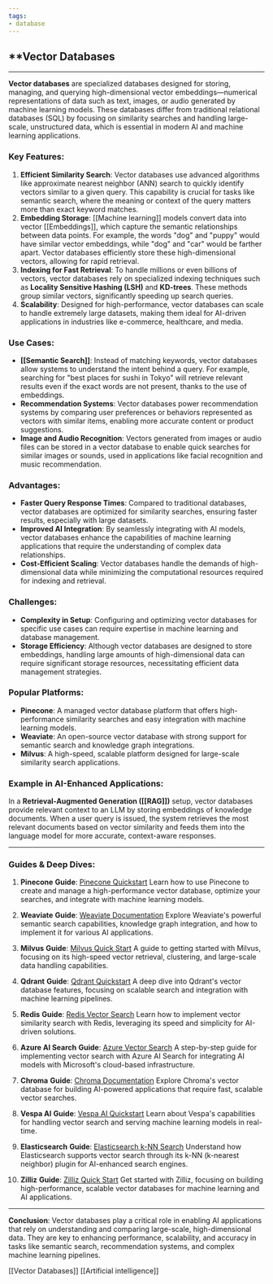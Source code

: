 ```yaml
---
tags:
- database
---
```


## **Vector Databases

---

**Vector databases** are specialized databases designed for storing, managing, and querying high-dimensional vector embeddings—numerical representations of data such as text, images, or audio generated by machine learning models. These databases differ from traditional relational databases (SQL) by focusing on similarity searches and handling large-scale, unstructured data, which is essential in modern AI and machine learning applications.

### **Key Features**:

1. **Efficient Similarity Search**: Vector databases use advanced algorithms like approximate nearest neighbor (ANN) search to quickly identify vectors similar to a given query. This capability is crucial for tasks like semantic search, where the meaning or context of the query matters more than exact keyword matches.
2. **Embedding Storage**: [[Machine learning]] models convert data into vector [[Embeddings]], which capture the semantic relationships between data points. For example, the words "dog" and "puppy" would have similar vector embeddings, while "dog" and "car" would be farther apart. Vector databases efficiently store these high-dimensional vectors, allowing for rapid retrieval.
3. **Indexing for Fast Retrieval**: To handle millions or even billions of vectors, vector databases rely on specialized indexing techniques such as **Locality Sensitive Hashing (LSH)** and **KD-trees**. These methods group similar vectors, significantly speeding up search queries.
4. **Scalability**: Designed for high-performance, vector databases can scale to handle extremely large datasets, making them ideal for AI-driven applications in industries like e-commerce, healthcare, and media.

### **Use Cases**:

- **[[Semantic Search]]**: Instead of matching keywords, vector databases allow systems to understand the intent behind a query. For example, searching for "best places for sushi in Tokyo" will retrieve relevant results even if the exact words are not present, thanks to the use of embeddings.
- **Recommendation Systems**: Vector databases power recommendation systems by comparing user preferences or behaviors represented as vectors with similar items, enabling more accurate content or product suggestions.
- **Image and Audio Recognition**: Vectors generated from images or audio files can be stored in a vector database to enable quick searches for similar images or sounds, used in applications like facial recognition and music recommendation.

### **Advantages**:

- **Faster Query Response Times**: Compared to traditional databases, vector databases are optimized for similarity searches, ensuring faster results, especially with large datasets.
- **Improved AI Integration**: By seamlessly integrating with AI models, vector databases enhance the capabilities of machine learning applications that require the understanding of complex data relationships.
- **Cost-Efficient Scaling**: Vector databases handle the demands of high-dimensional data while minimizing the computational resources required for indexing and retrieval.

### **Challenges**:

- **Complexity in Setup**: Configuring and optimizing vector databases for specific use cases can require expertise in machine learning and database management.
- **Storage Efficiency**: Although vector databases are designed to store embeddings, handling large amounts of high-dimensional data can require significant storage resources, necessitating efficient data management strategies.

### **Popular Platforms**:

- **Pinecone**: A managed vector database platform that offers high-performance similarity searches and easy integration with machine learning models.
- **Weaviate**: An open-source vector database with strong support for semantic search and knowledge graph integrations.
- **Milvus**: A high-speed, scalable platform designed for large-scale similarity search applications.

### **Example in AI-Enhanced Applications**:

In a **Retrieval-Augmented Generation ([[RAG]])** setup, vector databases provide relevant context to an LLM by storing embeddings of knowledge documents. When a user query is issued, the system retrieves the most relevant documents based on vector similarity and feeds them into the language model for more accurate, context-aware responses.

---

### **Guides & Deep Dives**:

1. **Pinecone**
    **Guide**: [Pinecone Quickstart](https://docs.pinecone.io/docs/quickstart)
    Learn how to use Pinecone to create and manage a high-performance vector database, optimize your searches, and integrate with machine learning models.

2. **Weaviate**
    **Guide**: [Weaviate Documentation](https://weaviate.io/developers/weaviate/quickstart)
    Explore Weaviate's powerful semantic search capabilities, knowledge graph integration, and how to implement it for various AI applications.

3. **Milvus**
    **Guide**: [Milvus Quick Start](https://milvus.io/docs/example_code.md)
    A guide to getting started with Milvus, focusing on its high-speed vector retrieval, clustering, and large-scale data handling capabilities.

4. **Qdrant**
    **Guide**: [Qdrant Quickstart](https://qdrant.tech/documentation/quick-start/)
    A deep dive into Qdrant's vector database features, focusing on scalable search and integration with machine learning pipelines.

5. **Redis**
    **Guide**: [Redis Vector Search](https://github.com/RedisVentures/simple-vecsim-intro)
    Learn how to implement vector similarity search with Redis, leveraging its speed and simplicity for AI-driven solutions.

6. **Azure AI Search**
    **Guide**: [Azure Vector Search](https://learn.microsoft.com/azure/search/search-get-started-vector)
    A step-by-step guide for implementing vector search with Azure AI Search for integrating AI models with Microsoft's cloud-based infrastructure.

7. **Chroma**
    **Guide**: [Chroma Documentation](https://docs.trychroma.com/getting-started)
    Explore Chroma's vector database for building AI-powered applications that require fast, scalable vector searches.

8. **Vespa AI**
    **Guide**: [Vespa AI Quickstart](https://vespa.ai/)
    Learn about Vespa's capabilities for handling vector search and serving machine learning models in real-time.

9. **Elasticsearch**
    **Guide**: [Elasticsearch k-NN Search](https://www.elastic.co/guide/en/elasticsearch/reference/current/knn-search.html)
    Understand how Elasticsearch supports vector search through its k-NN (k-nearest neighbor) plugin for AI-enhanced search engines.

10. **Zilliz**
    **Guide**: [Zilliz Quick Start](https://docs.zilliz.com/docs/quick-start-1)
    Get started with Zilliz, focusing on building high-performance, scalable vector databases for machine learning and AI applications.

---

**Conclusion**: Vector databases play a critical role in enabling AI applications that rely on understanding and comparing large-scale, high-dimensional data. They are key to enhancing performance, scalability, and accuracy in tasks like semantic search, recommendation systems, and complex machine learning pipelines.

[[Vector Databases]]   [[Artificial intelligence]]